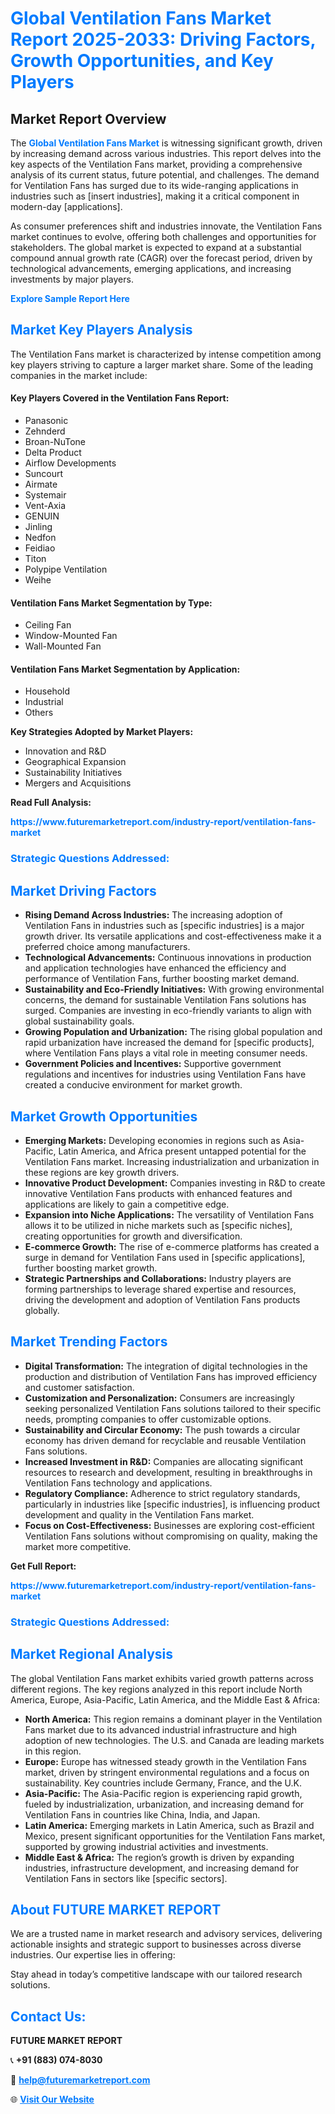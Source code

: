 <h1 style="color: #007BFF;">Global Ventilation Fans Market Report 2025-2033: Driving Factors, Growth Opportunities, and Key Players</h1>

<section id="overview">
<h2>Market Report Overview</h2>
<p>The <a href="https://www.futuremarketreport.com/industry-report/ventilation-fans-market" style="color: #007BFF; text-decoration: none;"><strong>Global Ventilation Fans Market</strong></a> is witnessing significant growth, driven by increasing demand across various industries. This report delves into the key aspects of the Ventilation Fans market, providing a comprehensive analysis of its current status, future potential, and challenges. The demand for Ventilation Fans has surged due to its wide-ranging applications in industries such as [insert industries], making it a critical component in modern-day [applications].</p>
<p>As consumer preferences shift and industries innovate, the Ventilation Fans market continues to evolve, offering both challenges and opportunities for stakeholders. The global market is expected to expand at a substantial compound annual growth rate (CAGR) over the forecast period, driven by technological advancements, emerging applications, and increasing investments by major players.</p>
</section>

<section id="overview">
<p><a href="https://www.futuremarketreport.com/request-sample/reportId=91550" style="color: #007BFF; text-decoration: none;"><strong>Explore Sample Report Here</strong></a></p>
</section>

<section id="key-players">
<h2 style="color: #007BFF;">Market Key Players Analysis</h2>
<p>The Ventilation Fans market is characterized by intense competition among key players striving to capture a larger market share. Some of the leading companies in the market include:</p>
<h4>Key Players Covered in the Ventilation Fans Report:</h4>
<ul><li>Panasonic</li><li>Zehnderd</li><li>Broan-NuTone</li><li>Delta Product</li><li>Airflow Developments</li><li>Suncourt</li><li>Airmate</li><li>Systemair</li><li>Vent-Axia</li><li>GENUIN</li><li>Jinling</li><li>Nedfon</li><li>Feidiao</li><li>Titon</li><li>Polypipe Ventilation</li><li>Weihe</li></ul>
<h4>Ventilation Fans Market Segmentation by Type:</h4>
<ul><li>Ceiling Fan</li><li>Window-Mounted Fan</li><li>Wall-Mounted Fan</li></ul>

<h4>Ventilation Fans Market Segmentation by Application:</h4>
<ul><li>Household</li><li>Industrial</li><li>Others</li></ul>
<p><strong>Key Strategies Adopted by Market Players:</strong></p>
<ul>
<li>Innovation and R&D</li>
<li>Geographical Expansion</li>
<li>Sustainability Initiatives</li>
<li>Mergers and Acquisitions</li>
</ul>
</section>

<section>
<p><strong>Read Full Analysis: </strong></p><a href="https://www.futuremarketreport.com/industry-report/ventilation-fans-market" style="color: #007BFF; text-decoration: none;"><strong>https://www.futuremarketreport.com/industry-report/ventilation-fans-market</strong></a>
<h3 style="color: #007BFF;">Strategic Questions Addressed:</h3>
</section>

<section id="driving-factors">
<h2 style="color: #007BFF;">Market Driving Factors</h2>
<ul>
<li><strong>Rising Demand Across Industries:</strong> The increasing adoption of Ventilation Fans in industries such as [specific industries] is a major growth driver. Its versatile applications and cost-effectiveness make it a preferred choice among manufacturers.</li>
<li><strong>Technological Advancements:</strong> Continuous innovations in production and application technologies have enhanced the efficiency and performance of Ventilation Fans, further boosting market demand.</li>
<li><strong>Sustainability and Eco-Friendly Initiatives:</strong> With growing environmental concerns, the demand for sustainable Ventilation Fans solutions has surged. Companies are investing in eco-friendly variants to align with global sustainability goals.</li>
<li><strong>Growing Population and Urbanization:</strong> The rising global population and rapid urbanization have increased the demand for [specific products], where Ventilation Fans plays a vital role in meeting consumer needs.</li>
<li><strong>Government Policies and Incentives:</strong> Supportive government regulations and incentives for industries using Ventilation Fans have created a conducive environment for market growth.</li>
</ul>
</section>

<section id="growth-opportunities">
<h2 style="color: #007BFF;">Market Growth Opportunities</h2>
<ul>
<li><strong>Emerging Markets:</strong> Developing economies in regions such as Asia-Pacific, Latin America, and Africa present untapped potential for the Ventilation Fans market. Increasing industrialization and urbanization in these regions are key growth drivers.</li>
<li><strong>Innovative Product Development:</strong> Companies investing in R&D to create innovative Ventilation Fans products with enhanced features and applications are likely to gain a competitive edge.</li>
<li><strong>Expansion into Niche Applications:</strong> The versatility of Ventilation Fans allows it to be utilized in niche markets such as [specific niches], creating opportunities for growth and diversification.</li>
<li><strong>E-commerce Growth:</strong> The rise of e-commerce platforms has created a surge in demand for Ventilation Fans used in [specific applications], further boosting market growth.</li>
<li><strong>Strategic Partnerships and Collaborations:</strong> Industry players are forming partnerships to leverage shared expertise and resources, driving the development and adoption of Ventilation Fans products globally.</li>
</ul>
</section>

<section id="trending-factors">
<h2 style="color: #007BFF;">Market Trending Factors</h2>
<ul>
<li><strong>Digital Transformation:</strong> The integration of digital technologies in the production and distribution of Ventilation Fans has improved efficiency and customer satisfaction.</li>
<li><strong>Customization and Personalization:</strong> Consumers are increasingly seeking personalized Ventilation Fans solutions tailored to their specific needs, prompting companies to offer customizable options.</li>
<li><strong>Sustainability and Circular Economy:</strong> The push towards a circular economy has driven demand for recyclable and reusable Ventilation Fans solutions.</li>
<li><strong>Increased Investment in R&D:</strong> Companies are allocating significant resources to research and development, resulting in breakthroughs in Ventilation Fans technology and applications.</li>
<li><strong>Regulatory Compliance:</strong> Adherence to strict regulatory standards, particularly in industries like [specific industries], is influencing product development and quality in the Ventilation Fans market.</li>
<li><strong>Focus on Cost-Effectiveness:</strong> Businesses are exploring cost-efficient Ventilation Fans solutions without compromising on quality, making the market more competitive.</li>
</ul>
</section>

<section>
<p><strong>Get Full Report: </strong></p><a href="https://www.futuremarketreport.com/industry-report/ventilation-fans-market" style="color: #007BFF; text-decoration: none;"><strong>https://www.futuremarketreport.com/industry-report/ventilation-fans-market</strong></a>
<h3 style="color: #007BFF;">Strategic Questions Addressed:</h3>
</section>


<section id="regional-analysis">
<h2 style="color: #007BFF;">Market Regional Analysis</h2>
<p>The global Ventilation Fans market exhibits varied growth patterns across different regions. The key regions analyzed in this report include North America, Europe, Asia-Pacific, Latin America, and the Middle East & Africa:</p>
<ul>
<li><strong>North America:</strong> This region remains a dominant player in the Ventilation Fans market due to its advanced industrial infrastructure and high adoption of new technologies. The U.S. and Canada are leading markets in this region.</li>
<li><strong>Europe:</strong> Europe has witnessed steady growth in the Ventilation Fans market, driven by stringent environmental regulations and a focus on sustainability. Key countries include Germany, France, and the U.K.</li>
<li><strong>Asia-Pacific:</strong> The Asia-Pacific region is experiencing rapid growth, fueled by industrialization, urbanization, and increasing demand for Ventilation Fans in countries like China, India, and Japan.</li>
<li><strong>Latin America:</strong> Emerging markets in Latin America, such as Brazil and Mexico, present significant opportunities for the Ventilation Fans market, supported by growing industrial activities and investments.</li>
<li><strong>Middle East & Africa:</strong> The region’s growth is driven by expanding industries, infrastructure development, and increasing demand for Ventilation Fans in sectors like [specific sectors].</li>
</ul>
</section>

<footer>
<h2 style="color: #007BFF;">About FUTURE MARKET REPORT</h2>
<p>We are a trusted name in market research and advisory services, delivering actionable insights and strategic support to businesses across diverse industries. Our expertise lies in offering:</p>

<p>Stay ahead in today’s competitive landscape with our tailored research solutions.</p>

<h2 style="color: #007BFF;">Contact Us:</h2>
<p><strong>FUTURE MARKET REPORT</strong></p>
<p>📞 <strong>+91 (883) 074-8030</strong></p>
<p>📧 <strong><a href="mailto:help@futuremarketreport.com" style="color: #007BFF;">help@futuremarketreport.com</a></strong></p>
<p>🌐 <strong><a href="https://www.futuremarketreport.com/" style="color: #007BFF;">Visit Our Website</a></strong></p>
</footer>